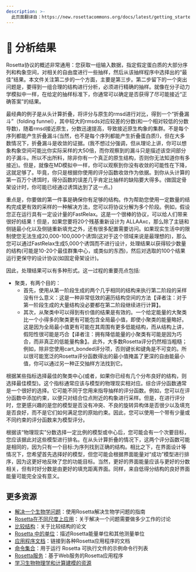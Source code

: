 ```yaml
---
description: >-
  此页面翻译自：https://new.rosettacommons.org/docs/latest/getting_started/Analyzing-Results
---
```


# 😤 分析结果

Rosetta协议的概述非常通用：您获取一组输入数据，指定假定蛋白质的大部分序列和构象空间，对相关的自由度进行一些抽样，然后从该抽样程序中选择出的“最佳”结果。本文件关注第二步的一个方面，主要是第三步。第二步留下的一个突出问题是，要得到一组合理的结构进行分析，必须进行精确的抽样。就像在分子动力学模拟中一样，在给定的抽样标准下，你通常可以确定是否获得了尽可能接近“正确答案”的结果。

最经典的例子是从头计算折叠，将评分与原生的rmsd进行对比，得到一个“折叠漏斗”（folding funnel），其中较大的rmsds对应较差的分数(和一个相对较低的分数导数)，随着rmsd接近原生，分数迅速提高，导致接近原生构象的集群。不是每个序列都能产生折叠漏斗(当然，也不是每个序列都能产生折叠蛋白质!)，但在大多数情况下，折叠漏斗是收敛的证据。(我不想过分强调，但从理论上讲，你可以想象构象空间可能比你实际采样的大50倍，而你观察到的漏斗只是描述该空间部分的子漏斗。所以不出所料，除非你有一个真正的原生结构，否则你无法知道你有多接近)。但是，就像在MD模拟中一样，你可以观察到你没有收敛的可能性在下降，这就足够了。毕竟，你只是根据你使用的评分函数收敛作为依据。到你从头计算的第一百万个诱饵时，得分函数的误差几乎肯定比抽样的缺陷要大得多。(做固定骨架设计时，你可能已经通过诱饵达到了这一点。)

重点是，你要做的第一件事是确保你有足够的结构。作为帮助您使用一定数量的结构完成更有效的采样的一种解决方法，您可以将协议分解为多个阶段。例如，假设您正在运行具有一定设计量的FastRelax。这是一个很棒的协议，可以给人们带来很好的结果！但是，如果您要将20个残基重新设计为 ALLAAxc，那么除了主链和侧链最小化以及侧链重新填充之外，还有很多配置需要访问。如果现实生活中的限制使您无法生成20,000-100,000个诱饵(这对于这个领域来说是最理想的)，那么您可以通过FastRelax生成5,000个诱饵而不进行设计，处理结果以获得较少数量的结构(可能是10-20个最佳群集中心，或类似的东西)，然后对选取的100个结果运行更保守的设计协议(如固定骨架设计)。

因此，处理结果可以有多种形式。这一过程的重要亮点包括:

* 聚类，有两个目的：
  * 首先，使用从第一阶段生成的两个几乎相同的结构来执行第二阶段的采样没有什么意义：这是一种非常低效的遍历结构空间的方法【译者注：对于第一阶段生成的大量结构没必要都在第二阶段继续进行计算】。
  * 其次，从聚类中可以得到有价值的结果是有效的。一个给定能量的大聚类比一个小得多的聚类更有可能包含全局最小值，即使小聚类的能量略好。这是因为全局最小值更有可能在其周围有更多低能结构，而从结构上讲，假阳性很可能是巧合【译者注：拥有降低能量的小聚类有可能是因为巧合，而非真正的低能量构象】。此外，大多数Rosetta评分仍然相当粗糙；例如，除非您使用cart\_bonded评分项，否则键长和键角是不可变的。所以很可能宽泛的Rosetta评分函数得出的最小值掩盖了更深的自由能最小值，你可以通过另一种正交抽样方法找到它。

根据某些指标选择最佳的聚类中心(或者，如果你已经有几个分布良好的结构，则选择最佳模型)。这个指标通常应该与模型的物理现实相对应。综合评分函数通常是一个很好的选择。它可能不同于您用来指导抽样的评分函数。例如，您可以在评分函数中添加约束，以便只对结合位点附近的构象进行采样。但是，在进行评分时，您更感兴趣的是您的模型是否没有冲突、不良的旋转异构体是否很少以及填充是否良好，而不是它们如何满足您的原始约束。因此，您可以使用一个带有少量或不同约束的评分函数来为模型评分。

根据该“物理现实”分数选择一定比例的模型或中心后，您可能会有一个次要目标，您应该据此对这些模型进行排名。在从头计算折叠的情况下，这两个评分函数可能是相同的，因为只有一个目标:为序列找到正确的结构。相比之下，在界面设计等情况下，您希望首先选择好的模型，但您可能会根据界面能量对“成功”模型进行排序，因为这更好地反映了您的功能目标。当然，更好的界面能量应该与更好的分数相关，但有时好分数是由更好的填充距离界面。同样，来自低得分结构的良好界面能量可能完全没有意义。

## 更多资源

* [解决一个生物学问题](解决一个生物学问题.md)：使用Rosetta解决生物学问题的指南
* [Rosetta在不同尺度上应用](https://new.rosettacommons.org/docs/latest/getting\_started/Rosetta-on-different-scales)：关于解决一个问题需要做多少工作的讨论
* [比较结构](https://new.rosettacommons.org/docs/latest/getting\_started/Comparing-Structures)：关于比较结构的论文
* [Rosetta 中的单位](https://new.rosettacommons.org/docs/latest/rosetta\_basics/Units-in-Rosetta)：描述Rosetta能量单位和其他测量单位
* [应用程序文档](https://new.rosettacommons.org/docs/latest/application\_documentation/Application-Documentation)：链接到各种Rosetta应用程序的文档
* [命令集合](https://new.rosettacommons.org/docs/latest/application\_documentation/commands-collection)：用于运行 Rosetta 可执行文件的示例命令行列表
* [Rosetta服务](https://new.rosettacommons.org/docs/latest/Rosetta-Servers)：基于Web服务的Rosetta应用程序
* [学习生物物理学和计算建模的资源](https://new.rosettacommons.org/docs/latest/getting\_started/Resources-for-learning-biophysics-and-computational-modeling)

